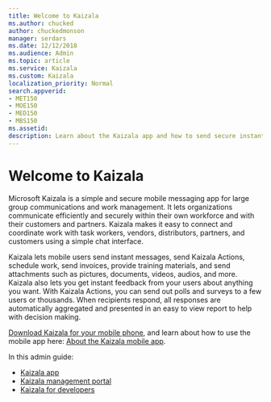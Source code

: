 ```yaml
---
title: Welcome to Kaizala
ms.author: chucked
author: chuckedmonson
manager: serdars
ms.date: 12/12/2018
ms.audience: Admin
ms.topic: article
ms.service: Kaizala
ms.custom: Kaizala
localization_priority: Normal
search.appverid:
- MET150
- MOE150
- MED150
- MBS150
ms.assetid: 
description: Learn about the Kaizala app and how to send secure instant messages, Kaizala Actions, attachments, and more.
---
```


# Welcome to Kaizala

Microsoft Kaizala is a simple and secure mobile messaging app for large group communications and work management. It lets organizations communicate efficiently and securely within their own workforce and with their customers and partners. Kaizala makes it easy to connect and coordinate work with task workers, vendors, distributors, partners, and customers using a simple chat interface.

Kaizala lets mobile users send instant messages, send Kaizala Actions, schedule work, send invoices, provide training materials, and send attachments such as pictures, documents, videos, audios, and more. Kaizala also lets you get instant feedback from your users about anything you want. With Kaizala Actions, you can send out polls and surveys to a few users or thousands. When recipients respond, all responses are automatically aggregated and presented in an easy to view report to help with decision making.
  
[Download Kaizala for your mobile phone](https://go.microsoft.com/fwlink/p/?linkid=851074), and learn about how to use the mobile app here: [About the Kaizala mobile app](kaizala-mobile-app.md).

In this admin guide:

- [Kaizala app](kaizala-app.md)
- [Kaizala management portal](kaizala-management-portal.md)
- [Kaizala for developers](kaizala-for-developers.md)
